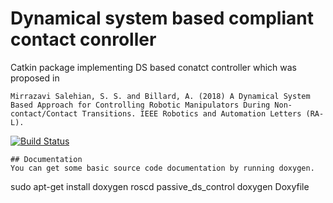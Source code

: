 # Dynamical system based compliant contact conroller

Catkin package implementing DS based conatct controller which was proposed in
```
Mirrazavi Salehian, S. S. and Billard, A. (2018) A Dynamical System Based Approach for Controlling Robotic Manipulators During Non-contact/Contact Transitions. IEEE Robotics and Automation Letters (RA-L).

```

[![Build Status](https://magnum.travis-ci.com/epfl-lasa/passive-ds-control.svg?token=BqUQb763tsVV4QyzLgBy&branch=master)](https://magnum.travis-ci.com/epfl-lasa/passive-ds-control)


```
## Documentation
You can get some basic source code documentation by running doxygen.

```
sudo apt-get install doxygen
roscd passive_ds_control
doxygen Doxyfile
```
